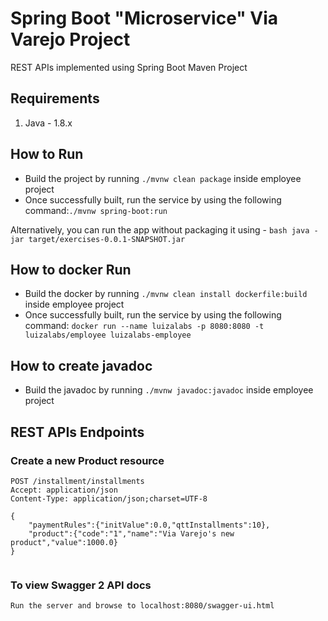 # Spring Boot "Microservice" Via Varejo Project
REST APIs implemented using Spring Boot Maven Project

## Requirements

1. Java - 1.8.x

## How to Run

* Build the project by running `./mvnw clean package` inside employee project
* Once successfully built, run the service by using the following command:`./mvnw spring-boot:run`

Alternatively, you can run the app without packaging it using -
`bash
java -jar target/exercises-0.0.1-SNAPSHOT.jar
`

## How to docker Run

* Build the docker by running `./mvnw clean install dockerfile:build` inside employee project
* Once successfully built, run the service by using the following command:
`docker run --name luizalabs -p 8080:8080 -t luizalabs/employee luizalabs-employee`

## How to create javadoc
* Build the javadoc by running `./mvnw javadoc:javadoc` inside employee project

## REST APIs Endpoints
### Create a new  Product resource
```
POST /installment/installments
Accept: application/json
Content-Type: application/json;charset=UTF-8

{
	"paymentRules":{"initValue":0.0,"qttInstallments":10},
	"product":{"code":"1","name":"Via Varejo's new product","value":1000.0}
}


```
### To view Swagger 2 API docs
```
Run the server and browse to localhost:8080/swagger-ui.html
```


	